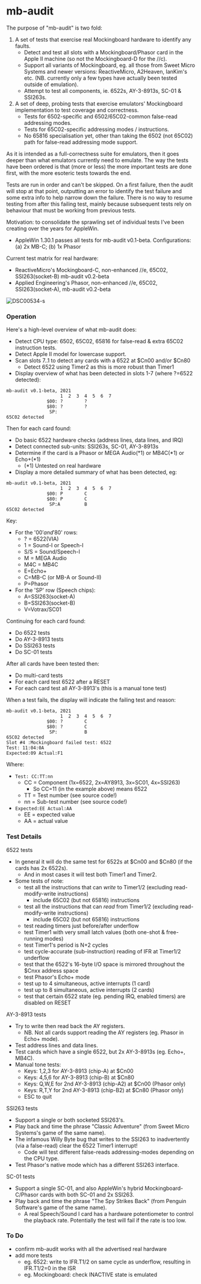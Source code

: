 # mb-audit

The purpose of "mb-audit" is two fold:
1. A set of tests that exercise real Mockingboard hardware to identify any faults.
   - Detect and test all slots with a Mockingboard/Phasor card in the Apple II machine (so not the Mockingboard-D for the //c).
   - Support all variants of Mockingboard, eg. all those from Sweet Micro Systems and newer versions: ReactiveMicro, A2Heaven, IanKim's etc. (NB. currently only a few types have actually been tested outside of emulation).
   - Attempt to test all components, ie. 6522s, AY-3-8913s, SC-01 & SSI263s.
2. A set of deep, probing tests that exercise emulators' Mockingboard implementation to test coverage and correctness.
   - Tests for 6502-specific and 6502/65C02-common false-read addressing modes.
   - Tests for 65C02-specific addressing modes / instructions.
   - No 65816 specialisation yet, other than taking the 6502 (not 65C02) path for false-read addressing mode support.

As it is intended as a full-correctness suite for emulators, then it goes deeper than what emulators currently need to emulate. The way the tests have been ordered is that (more or less) the more important tests are done first, with the more esoteric tests towards the end.

Tests are run in order and can't be skipped. On a first failure, then the audit will stop at that point, outputting an error to identify the test failure and some extra info to help narrow down the failure. There is no way to resume testing from after this failing test, mainly because subsequent tests rely on behaviour that must be working from previous tests.

Motivation: to consolidate the sprawling set of individual tests I've been creating over the years for AppleWin.
- AppleWin 1.30.1 passes all tests for mb-audit v0.1-beta. Configurations: (a) 2x MB-C; (b) 1x Phasor

Current test matrix for real hardware:
- ReactiveMicro's Mockingboard-C, non-enhanced //e, 65C02, SSI263(socket-B) mb-audit v0.2-beta
- Applied Engineering's Phasor, non-enhanced //e, 65C02, SSI263(socket-A), mb-audit v0.2-beta

![DSC00534-s](https://user-images.githubusercontent.com/6696896/117582673-188b6300-b0fb-11eb-9baf-4ba27d112542.png)

### Operation

Here's a high-level overview of what mb-audit does:
- Detect CPU type: 6502, 65C02, 65816 for false-read & extra 65C02 instruction tests.
- Detect Apple II model for lowercase support.
- Scan slots 7..1 to detect any cards with a 6522 at $Cn00 and/or $Cn80
  - Detect 6522 using Timer2 as this is more robust than Timer1
- Display overview of what has been detected in slots 1-7 (where ?=6522 detected):
```
mb-audit v0.1-beta, 2021                     
                    1  2  3  4  5  6  7 
               $00: ?        ?          
               $80: ?        ?          
                SP:                     
65C02 detected                          
```

Then for each card found:
- Do basic 6522 hardware checks (address lines, data lines, and IRQ)
- Detect connected sub-units: SSI263s, SC-01, AY-3-8913s
- Determine if the card is a Phasor or MEGA Audio(*1) or MB4C(*1) or Echo+(*1)
  - (*1) Untested on real hardware
- Display a more detailed summary of what has been detected, eg:
```
mb-audit v0.1-beta, 2021                     
                    1  2  3  4  5  6  7 
               $00: P        C          
               $80: P        C          
                SP:A         B          
65C02 detected                          
```
Key:
- For the '$00' and '$80' rows:
  - ? = 6522(VIA)
  - 1 = Sound-I or Speech-I
  - S/S = Sound/Speech-I
  - M = MEGA Audio
  - M4C = MB4C
  - E=Echo+
  - C=MB-C (or MB-A or Sound-II)
  - P=Phasor
- For the 'SP' row (Speech chips):
  - A=SSI263(socket-A)
  - B=SSI263(socket-B)
  - V=Votrax/SC01

Continuing for each card found:
- Do 6522 tests
- Do AY-3-8913 tests
- Do SSI263 tests
- Do SC-01 tests

After all cards have been tested then:
- Do multi-card tests
- For each card test 6522 after a RESET
- For each card test all AY-3-8913's (this is a manual tone test)

When a test fails, the display will indicate the failing test and reason:
```
mb-audit v0.1-beta, 2021                     
                    1  2  3  4  5  6  7 
               $00: ?        C          
               $80: ?        C          
                SP:          B          
65C02 detected                          
Slot #4 :Mockingboard failed test: 6522 
Test: 11:04:0A                          
Expected:09 Actual:F1                   
```

Where:
- `Test: CC:TT:nn`
  - CC = Component (1x=6522, 2x=AY8913, 3x=SC01, 4x=SSI263)
    - So CC=11 (in the example above) means 6522
  - TT = Test number (see source code!)
  - nn = Sub-test number (see source code!)
- `Expected:EE Actual:AA`
  - EE = expected value
  - AA = actual value

### Test Details

6522 tests
- In general it will do the same test for 6522s at $Cn00 and $Cn80 (if the cards has 2x 6522s).
  - And in most cases it will test both Timer1 and Timer2.
- Some tests of note:
  - test all the instructions that can _write_ to Timer1/2 (excluding read-modify-write instructions)
    - include 65C02 (but not 65816) instructions
  - test all the instructions that can _read_ from Timer1/2 (excluding read-modify-write instructions)
    - include 65C02 (but not 65816) instructions
  - test reading timers just before/after underflow
  - test Timer1 with very small latch values (both one-shot & free-running modes)
  - test Timer1's period is N+2 cycles
  - test cycle-accurate (sub-instruction) reading of IFR at Timer1/2 underflow
  - test that the 6522's 16-byte I/O space is mirrored throughout the $Cnxx address space
  - test Phasor's Echo+ mode
  - test up to 4 simultaneous, active interrupts (1 card)
  - test up to 8 simultaneous, active interrupts (2 cards)
  - test that certain 6522 state (eg. pending IRQ, enabled timers) are disabled on RESET

AY-3-8913 tests
- Try to write then read back the AY registers.
  - NB. Not all cards support reading the AY registers (eg. Phasor in Echo+ mode).
- Test address lines and data lines.
- Test cards which have a single 6522, but 2x AY-3-8913s (eg. Echo+, MB4C).
- Manual tone tests:
  - Keys: 1,2,3 for AY-3-8913 (chip-A) at $Cn00
  - Keys: 4,5,6 for AY-3-8913 (chip-B) at $Cn80
  - Keys: Q,W,E for 2nd AY-3-8913 (chip-A2) at $Cn00 (Phasor only)
  - Keys: R,T,Y for 2nd AY-3-8913 (chip-B2) at $Cn80 (Phasor only)
  - ESC to quit

SSI263 tests
- Support a single or both socketed SSI263's.
- Play back and time the phrase "Classic Adventure" (from Sweet Micro Systems's game of the same name).
- The infamous Willy Byte bug that writes to the SSI263 to inadvertently (via a false-read) clear the 6522 Timer1 interrupt!
  - Code will test different false-reads addressing-modes depending on the CPU type.
- Test Phasor's native mode which has a different SSI263 interface.

SC-01 tests
- Support a single SC-01, and also AppleWin's hybrid Mockingboard-C/Phasor cards with both SC-01 and 2x SSI263.
- Play back and time the phrase "The Spy Strikes Back" (from Penguin Software's game of the same name).
  - A real Speech/Sound I card has a hardware potentiometer to control the playback rate. Potentially the test will fail if the rate is too low.

### To Do
- confirm mb-audit works with all the advertised real hardware
- add more tests
  - eg. 6522: write to IFR.T1/2 on same cycle as underflow, resulting in IFR.T1/2=0 in the ISR
  - eg. Mockingboard: check INACTIVE state is emulated
